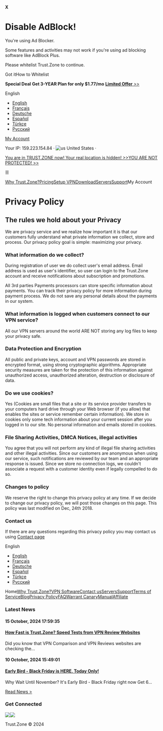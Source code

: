**X**

Disable AdBlock!
================

You're using Ad Blocker.

Some features and activities may not work if you're using ad blocking software like AdBlock Plus.

Please whitelist Trust.Zone to continue.

Got itHow to Whitelist

**Special Deal** **Get 3-YEAR Plan for only $1.77/mo** [**Limited Offer** >>](https://trust.zone/post/missed-our-sale-here-is-62-off-coupon-code)

English

* [English](https://trust.zone/en/privacy)
* [Français](https://trust.zone/fr/privacy)
* [Deutsche](https://trust.zone/de/privacy)
* [Español](https://trust.zone/es/privacy)
* [Türkçe](https://trust.zone/tr/privacy)
* [Русский](https://trust.zone/ru/privacy)

[My Account](https://trust.zone/welcome "My Account")

Your IP: 159.223.154.84 · ![us](https://get-vpn.site/images/flags/us.png) United States ·

[You are in TRUST.ZONE now! Your real location is hidden! >>](https://trust.zone/check)[YOU ARE NOT PROTECTED! >>](https://trust.zone/check)

☰

[Why Trust.Zone?](https://trust.zone/trustzone-vpn)[Pricing](https://trust.zone/prices)[Setup VPN](https://trust.zone/setup)[Download](https://trust.zone/download)[Servers](https://trust.zone/servers)[Support](https://trust.zone/support)My Account

Privacy Policy
==============

The rules we hold about your Privacy
------------------------------------

We are privacy service and we realize how important it is that our customers fully understand what private information we collect, store and process. Our privacy policy goal is simple: maximizing your privacy.

  

### What information do we collect?

During registration of user we do collect user's email address. Email address is used as user's identifier, so user can login to the Trust.Zone account and receive notifications about subscription and promotions.

  

All 3rd parties Payments processors can store specific information about payments. You can track their privacy policy for more information during payment process. We do not save any personal details about the payments in our system.

  

### What information is logged when customers connect to our VPN service?

All our VPN servers around the world ARE NOT storing any log files to keep your privacy safe.

  

### Data Protection and Encryption

All public and private keys, account and VPN passwords are stored in encrypted format, using strong cryptographic algorithms. Appropriate security measures are taken for the protection of this information against unauthorized access, unauthorized alteration, destruction or disclosure of data.

  

### Do we use cookies?

Yes (Cookies are small files that a site or its service provider transfers to your computers hard drive through your Web browser (if you allow) that enables the sites or service remember certain information). We store in cookies only some tech information about your current session after you logged in to our site. No personal information and emails stored in cookies.

  

### File Sharing Activities, DMCA Notices, illegal activities

You agree that you will not perform any kind of illegal file sharing activities and other illegal activities. Since our customers are anonymous when using our service, such notifications are reviewed by our team and an appropriate response is issued. Since we store no connection logs, we couldn't associate a request with a customer identity even if legally compelled to do so.

  

### Changes to policy

We reserve the right to change this privacy policy at any time. If we decide to change our privacy policy, we will post those changes on this page. This policy was last modified on Dec, 24th 2018.

  

### Contact us

If there are any questions regarding this privacy policy you may contact us using [Contact page](https://trust.zone/contact "Contact us")

English

* [English](https://trust.zone/privacy)
* [Français](https://trust.zone/fr/privacy)
* [Deutsche](https://trust.zone/de/privacy)
* [Español](https://trust.zone/es/privacy)
* [Türkçe](https://trust.zone/tr/privacy)
* [Русский](https://trust.zone/ru/privacy)

Home[Why Trust.Zone?](https://trust.zone/trustzone-vpn)[VPN Software](https://trust.zone/download)[Contact us](https://trust.zone/contact)[Servers](https://trust.zone/servers)[Support](https://trust.zone/support)[Terms of Service](https://trust.zone/terms)[Blog](https://trust.zone/blog)[Privacy Policy](https://trust.zone/privacy)[FAQ](https://trust.zone/faq)[Warrant Canary](https://trust.zone/canary)[Manual](https://trust.zone/manual)[Affiliate](https://get-trust-zone.info/)

### Latest News

#### 15 October, 2024 17:59:35

#### [How Fast is Trust.Zone? Speed Tests from VPN Review Websites](https://trust.zone/post/independent-speed-tests-and-checks-of-trustzone-vpn-revealed)

Did you know that VPN Comparison and VPN Reviews websites are checking the...  

#### 10 October, 2024 15:49:01

#### [Early Bird - Black Friday is HERE. Today Only!](https://trust.zone/post/christmas-sale-get-4-months-for-free-trustzone-vpn)

Why Wait Until November? It's Early Bird - Black Friday right now Get 6...  

[Read News >](https://trust.zone/blog)

### Get Connected

[](https://twitter.com/trustzoneapp)[](https://facebook.com/trustzoneapp)[](https://www.instagram.com/trustzoneapp/)

[![](https://get-vpn.site/images/designs/en/_app_store.png)](https://trust.zone/client_ios)[![](https://get-vpn.site/images/designs/en/_google_play.png)](https://trust.zone/client_android)

Trust.Zone © 2024